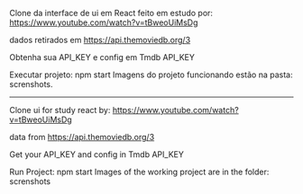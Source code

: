 Clone da interface de ui em React feito em estudo
por: https://www.youtube.com/watch?v=tBweoUiMsDg

dados retirados em https://api.themoviedb.org/3

Obtenha sua API_KEY e config em Tmdb API_KEY


Executar projeto: npm start
Imagens do projeto funcionando estão na pasta: screnshots.


----------------------------------------------------------------------------------------------------------------------

Clone ui for study react
by: https://www.youtube.com/watch?v=tBweoUiMsDg

data from https://api.themoviedb.org/3

Get your API_KEY and config in Tmdb API_KEY


Run Project: npm start
Images of the working project are in the folder: screnshots

